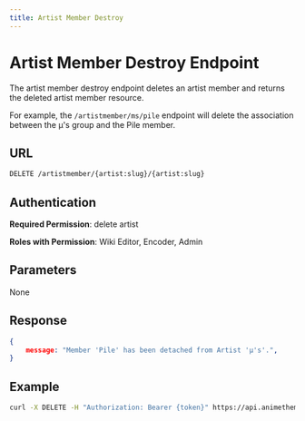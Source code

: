 ```yaml
---
title: Artist Member Destroy
---
```


# Artist Member Destroy Endpoint

The artist member destroy endpoint deletes an artist member and returns the deleted artist member resource.

For example, the `/artistmember/ms/pile` endpoint will delete the association between the μ's group and the Pile member.

## URL

```sh
DELETE /artistmember/{artist:slug}/{artist:slug}
```

## Authentication

**Required Permission**: delete artist

**Roles with Permission**: Wiki Editor, Encoder, Admin

## Parameters

None

## Response

```json
{
    message: "Member 'Pile' has been detached from Artist 'μ's'.",
}
```

## Example

```bash
curl -X DELETE -H "Authorization: Bearer {token}" https://api.animethemes.moe/artistmember/ms/pile
```
